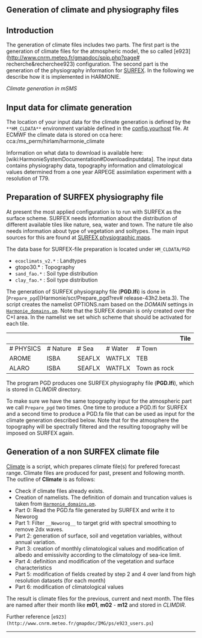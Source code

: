 

## Generation of climate and physiography files

## Introduction

The generation of climate files includes two parts. The first part is the generation of climate files for the atmospheric model, the so called 
[e923](http://www.cnrm.meteo.fr/gmapdoc/spip.php?page# recherche&recherchee923) configuration. The second part is the generation of the physiography information for 
[SURFEX](http://www.cnrm-game-meteo.fr/surfex/). In the following we describe how it is implemented in HARMONIE.

*Climate generation in mSMS*

## Input data for climate generation
The location of your input data for the climate generation is defined by the `**HM_CLDATA**` environment variable defined in the [config.yourhost](Harmonie/config-sh/config.ecgb-cca?rev=release-43h2.beta.3) file. At ECMWF the climate data is stored on cca here:
` `cca:/ms_perm/hirlam/harmonie_climate` `

Information on what data to download is available here: [wiki:HarmonieSystemDocumentation#Downloadinputdata]. The input data contains physiography data, topography information and climatological values determined from a one year ARPEGE assimilation experiment with a resolution of T79. 

## Preparation of SURFEX physiography file

At present the most applied configuration is to run with SURFEX as the surface scheme. SURFEX needs information about the distribution of different available tiles like nature, sea, water and town. The nature tile also needs information about type of vegetation and soiltypes. The main input sources for this are found at [SURFEX physiographic maps](http://www.cnrm-game-meteo.fr/surfex/spip.php?rubrique14).

The data base for SURFEX-file preparation is located under `HM_CLDATA/PGD`
 * `ecoclimats_v2.*` : Landtypes
 * gtopo30.* : Topography
 * `sand_fao.*` : Soil type distribution
 * `clay_fao.*` : Soil type distribution

The generation of SURFEX physiography file (**PGD.lfi**) is done in [`Prepare_pgd`](Harmonie/scr/Prepare_pgd?rev# release-43h2.beta.3). The script creates the namelist OPTIONS.nam based on the *DOMAIN* settings in [`Harmonie_domains.pm`](Harmonie/scr/Harmonie_domains.pm?revrelease-43h2.beta.3). Note that the SURFEX domain is only created over the C+I area. In the namelist we set which scheme that should be activated for each tile.

 | ||||| Tile | 
| --- | --- | --- | --- | --- | --- |
 |# PHYSICS|# Nature|# Sea|# Water|# Town|
 |AROME  |ISBA  |SEAFLX|WATFLX |TEB         |
 |ALARO  |ISBA  |SEAFLX|WATFLX |Town as rock|

The program PGD produces one SURFEX physiography file (**PGD.lfi**), which is stored in *CLIMDIR* directory.

To make sure we have the same topography input for the atmospheric part we call `Prepare_pgd` two times. One time to produce a PGD.lfi for SURFEX and a second time to produce a PGD.fa file that can be used as input for the climate generation described below. Note that for the atmosphere the topography will be spectrally filtered and the resulting topography will be imposed on SURFEX again.
 
## Generation of a non SURFEX climate file

[Climate](Harmonie/scr/Climate?rev=release-43h2.beta.3) is a script, which prepares climate file(s) for 
prefered forecast range. Climate files are produced for past, present and following month. The outline of **Climate** is as follows:

 * Check if climate files already exists.
 * Creation of namelists. The definition of domain and truncation values is taken from [`Harmonie_domains.pm`](Harmonie/scr/Harmonie_domains.pm?rev=release-43h2.beta.3).
 * Part 0: Read the PGD.fa file generated by SURFEX and write it to Neworog
 * Part 1: Filter  `__Neworog__` to target grid with spectral smoothing to remove 2dx waves.
 * Part 2: generation of surface, soil and vegetation variables, without annual variation.
 * Part 3: creation of monthly climatological values and  modification of albedo and emissivity according to the climatology of sea-ice limit.
 * Part 4: definition and modification of the vegetation and surface characteristics
 * Part 5: modification of fields created by step 2 and 4 over land from high resolution datasets (for each month)
 * Part 6: modification of climatological values
 
 The result is climate files for the previous, current and next month. The files are named after their month like **m01**, **m02** - **m12** and stored in *CLIMDIR*.

Further reference [`e923](http://www.cnrm.meteo.fr/gmapdoc/IMG/ps/e923_users.ps`)


----


